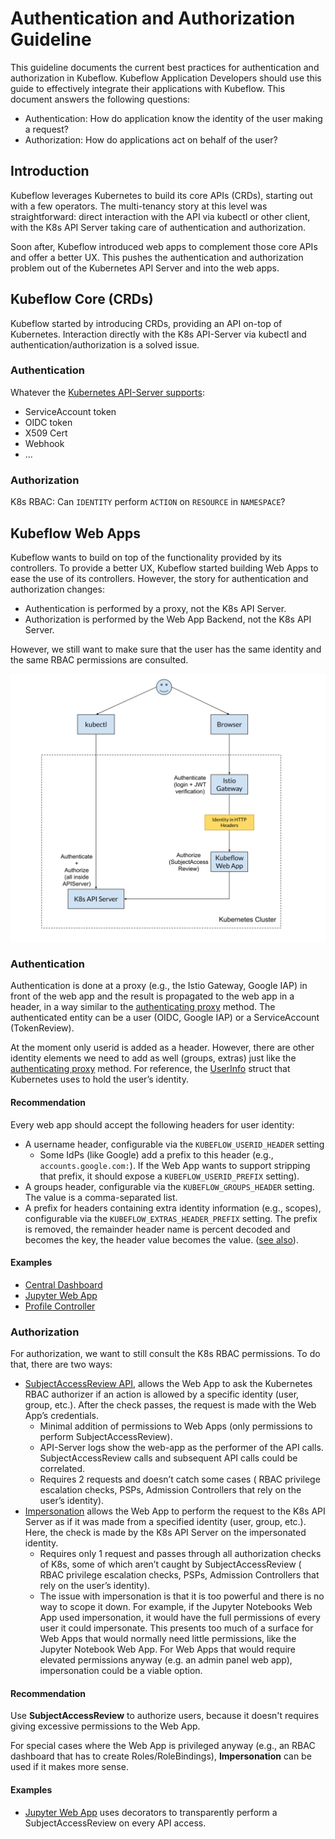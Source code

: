 # Authentication and Authorization Guideline

This guideline documents the current best practices for authentication and
authorization in Kubeflow. Kubeflow Application Developers should use this guide
to effectively integrate their applications with Kubeflow. This document answers
the following questions:
* Authentication: How do application know the identity of the user making a
  request?
* Authorization: How do applications act on behalf of the user?


## Introduction

Kubeflow leverages Kubernetes to build its core APIs (CRDs), starting out with a
few operators. The multi-tenancy story at this level was straightforward: direct
interaction with the API via kubectl or other client, with the K8s API Server
taking care of authentication and authorization.

Soon after, Kubeflow introduced web apps to complement those core APIs and offer
a better UX. This pushes the authentication and authorization problem out of the
Kubernetes API Server and into the web apps.


## Kubeflow Core (CRDs)
Kubeflow started by introducing CRDs, providing an API on-top of Kubernetes.
Interaction directly with the K8s API-Server via kubectl and
authentication/authorization is a solved issue.


### Authentication

Whatever the [Kubernetes API-Server
supports](https://kubernetes.io/docs/reference/access-authn-authz/authentication/):
* ServiceAccount token
* OIDC token
* X509 Cert
* Webhook
* ...


### Authorization

K8s RBAC: Can `IDENTITY` perform `ACTION` on `RESOURCE` in `NAMESPACE`?


## Kubeflow Web Apps

Kubeflow wants to build on top of the functionality provided by its controllers.
To provide a better UX, Kubeflow started building Web Apps to ease the use of
its controllers. However, the story for authentication and authorization
changes:
* Authentication is performed by a proxy, not the K8s API Server.
* Authorization is performed by the Web App Backend, not the K8s API Server.

However, we still want to make sure that the user has the same identity and the
same RBAC permissions are consulted.

![kubeflow request flow](images/kubeflow_request_flow.svg)


### Authentication

Authentication is done at a proxy (e.g., the Istio Gateway, Google IAP) in front
of the web app and the result is propagated to the web app in a header, in a way
similar to the [authenticating proxy](https://kubernetes.io/docs/reference/access-authn-authz/authentication/#authenticating-proxy)
method. The authenticated entity can be a user (OIDC, Google IAP) or a
ServiceAccount (TokenReview).

At the moment only userid is added as a header. However, there are other
identity elements we need to add as well (groups, extras) just like the
[authenticating proxy](https://kubernetes.io/docs/reference/access-authn-authz/authentication/#authenticating-proxy)
method. For reference, the
[UserInfo](https://github.com/kubernetes/kubernetes/blob/7f7378eddfe7a817c47fc75c220a729f4b78b913/pkg/apis/authentication/types.go#L90)
struct that Kubernetes uses to hold the user’s identity. 

#### Recommendation

Every web app should accept the following headers for user identity:
* A username header, configurable via the `KUBEFLOW_USERID_HEADER` setting 
    * Some IdPs (like Google) add a prefix to this header (e.g.,
      `accounts.google.com:`). If the Web App wants to support stripping that
      prefix, it should expose a `KUBEFLOW_USERID_PREFIX` setting).
* A groups header, configurable via the `KUBEFLOW_GROUPS_HEADER` setting. The
  value is a comma-separated list.
* A prefix for headers containing extra identity information (e.g., scopes),
  configurable via the `KUBEFLOW_EXTRAS_HEADER_PREFIX` setting. The prefix is
  removed, the remainder header name is percent decoded and becomes the key, the
  header value becomes the value. ([see also](https://kubernetes.io/docs/reference/access-authn-authz/authentication/#authenticating-proxy)).


#### Examples

* [Central Dashboard](https://github.com/kubeflow/kubeflow/blob/e0d7b2edd3df2ee4c06d59d2cf59bcaa2326fcfd/components/centraldashboard/app/server.ts#L29-L30)
* [Jupyter Web App](https://github.com/kubeflow/kubeflow/blob/0c496710150553784f7ebbbd3070cc9c26bfb39c/components/jupyter-web-app/backend/kubeflow_jupyter/common/utils.py#L21-L22)
* [Profile Controller](https://github.com/kubeflow/kubeflow/blob/960587ac9025b6a4ba7facaabc8aa1769fb01dc8/components/profile-controller/main.go#L33-L34)


### Authorization

For authorization, we want to still consult the K8s RBAC permissions. To do
that, there are two ways:
* [SubjectAccessReview API](https://kubernetes.io/docs/reference/access-authn-authz/authorization/#checking-api-access),
  allows the Web App to ask the Kubernetes RBAC authorizer if an action is
  allowed by a specific identity (user, group, etc.). After the check passes,
  the request is made with the Web App’s credentials.
    * Minimal addition of permissions to Web Apps (only permissions to perform
      SubjectAccessReview). 
    * API-Server logs show the web-app as the performer of the API calls.
      SubjectAccessReview calls and subsequent API calls could be correlated.
    * Requires 2 requests and doesn’t catch some cases ( RBAC privilege
      escalation checks, PSPs, Admission Controllers that rely on the user’s
      identity).
* [Impersonation](https://kubernetes.io/docs/reference/access-authn-authz/authentication/#user-impersonation)
  allows the Web App to perform the request to the K8s API Server as if it was
  made from a specified identity (user, group, etc.). Here, the check is made by
  the K8s API Server on the impersonated identity.
    * Requires only 1 request and passes through all authorization checks of
      K8s, some of which aren’t caught by SubjectAccessReview ( RBAC privilege
      escalation checks, PSPs, Admission Controllers that rely on the user’s
      identity).
    * The issue with impersonation is that it is too powerful and there is no
      way to scope it down. For example, if the Jupyter Notebooks Web App used
      impersonation, it would have the full permissions of every user it could
      impersonate. This presents too much of a surface for Web Apps that would
      normally need little permissions, like the Jupyter Notebook Web App. For
      Web Apps that would require elevated permissions anyway (e.g. an admin
      panel web app), impersonation could be a viable option.

#### Recommendation

Use **SubjectAccessReview** to authorize users, because it doesn't requires
giving excessive permissions to the Web App.

For special cases where the Web App is privileged anyway (e.g., an RBAC
dashboard that has to create Roles/RoleBindings), **Impersonation** can be used
if it makes more sense.

#### Examples

* [Jupyter Web App](https://github.com/kubeflow/kubeflow/blob/0c496710150553784f7ebbbd3070cc9c26bfb39c/components/jupyter-web-app/backend/kubeflow_jupyter/common/api.py#L80)
  uses decorators to transparently perform a SubjectAccessReview on every API
  access.